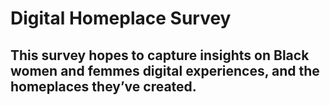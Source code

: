 # Digital Homeplace Survey 
## This survey hopes to capture insights on Black women and femmes digital experiences, and the homeplaces they’ve created.
